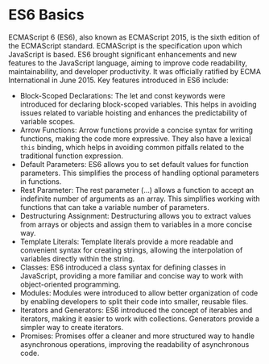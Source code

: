 # ES6 Basics
ECMAScript 6 (ES6), also known as ECMAScript 2015, is the sixth edition of the ECMAScript standard. ECMAScript is the specification upon which JavaScript is based. ES6 brought significant enhancements and new features to the JavaScript language, aiming to improve code readability, maintainability, and developer productivity. It was officially ratified by ECMA International in June 2015.
Key features introduced in ES6 include:
+ Block-Scoped Declarations:
The let and const keywords were introduced for declaring block-scoped variables. This helps in avoiding issues related to variable hoisting and enhances the predictability of variable scopes.
+ Arrow Functions:
Arrow functions provide a concise syntax for writing functions, making the code more expressive. They also have a lexical `this` binding, which helps in avoiding common pitfalls related to the traditional function expression.
+ Default Parameters:
ES6 allows you to set default values for function parameters. This simplifies the process of handling optional parameters in functions.
+ Rest Parameter:
The rest parameter (...) allows a function to accept an indefinite number of arguments as an array. This simplifies working with functions that can take a variable number of parameters.
+ Destructuring Assignment:
Destructuring allows you to extract values from arrays or objects and assign them to variables in a more concise way.
+ Template Literals:
Template literals provide a more readable and convenient syntax for creating strings, allowing the interpolation of variables directly within the string.
+ Classes:
ES6 introduced a class syntax for defining classes in JavaScript, providing a more familiar and concise way to work with object-oriented programming.
+ Modules:
Modules were introduced to allow better organization of code by enabling developers to split their code into smaller, reusable files.
+ Iterators and Generators:
ES6 introduced the concept of iterables and iterators, making it easier to work with collections. Generators provide a simpler way to create iterators.
+ Promises:
Promises offer a cleaner and more structured way to handle asynchronous operations, improving the readability of asynchronous code.